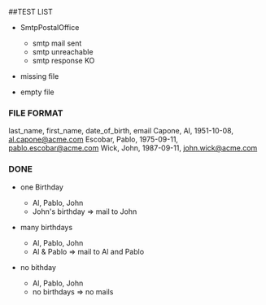 ##TEST LIST

- SmtpPostalOffice
    - smtp mail sent
    - smtp unreachable
    - smtp response KO

- missing file
- empty file


### FILE FORMAT

last_name, first_name, date_of_birth, email
Capone, Al, 1951-10-08, al.capone@acme.com
Escobar, Pablo, 1975-09-11, pablo.escobar@acme.com
Wick, John, 1987-09-11, john.wick@acme.com


### DONE

- one Birthday
    - Al, Pablo, John
    - John's birthday => mail to John

- many birthdays
    - Al, Pablo, John
    - Al & Pablo  => mail to Al and Pablo

- no bithday
    - Al, Pablo, John
    - no birthdays => no mails
